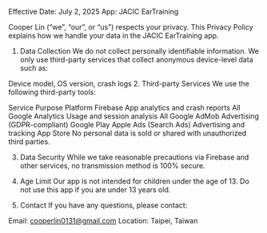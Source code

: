 Effective Date: July 2, 2025
App: JACIC EarTraining

Cooper Lin (“we”, “our”, or “us”) respects your privacy. This Privacy Policy explains how we handle your data in the JACIC EarTraining app.

1. Data Collection
We do not collect personally identifiable information. We only use third-party services that collect anonymous device-level data such as:

Device model, OS version, crash logs
2. Third-party Services
We use the following third-party tools:

Service	Purpose	Platform
Firebase	App analytics and crash reports	All
Google Analytics	Usage and session analysis	All
Google AdMob	Advertising (GDPR-compliant)	Google Play
Apple Ads (Search Ads)	Advertising and tracking	App Store
No personal data is sold or shared with unauthorized third parties.

3. Data Security
While we take reasonable precautions via Firebase and other services, no transmission method is 100% secure.

4. Age Limit
Our app is not intended for children under the age of 13. Do not use this app if you are under 13 years old.

5. Contact
If you have any questions, please contact:

Email: cooperlin0131@gmail.com
Location: Taipei, Taiwan
